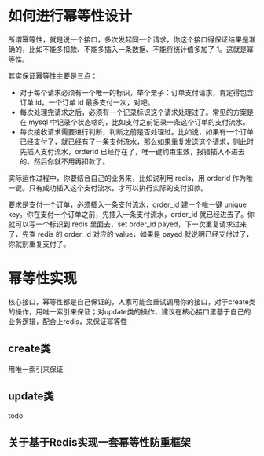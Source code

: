 # 如何进行幂等性设计

所谓幂等性，就是说一个接口，多次发起同一个请求，你这个接口得保证结果是准确的，比如不能多扣款、不能多插入一条数据、不能将统计值多加了 1。这就是幂等性。

其实保证幂等性主要是三点：

* 对于每个请求必须有一个唯一的标识，举个栗子：订单支付请求，肯定得包含订单 id，一个订单 id 最多支付一次，对吧。
* 每次处理完请求之后，必须有一个记录标识这个请求处理过了。常见的方案是在 mysql 中记录个状态啥的，比如支付之前记录一条这个订单的支付流水。
* 每次接收请求需要进行判断，判断之前是否处理过。比如说，如果有一个订单已经支付了，就已经有了一条支付流水，那么如果重复发送这个请求，则此时先插入支付流水，orderId 已经存在了，唯一键约束生效，报错插入不进去的。然后你就不用再扣款了。

实际运作过程中，你要结合自己的业务来，比如说利用 redis，用 orderId 作为唯一键。只有成功插入这个支付流水，才可以执行实际的支付扣款。

要求是支付一个订单，必须插入一条支付流水，order_id 建一个唯一键 unique key。你在支付一个订单之前，先插入一条支付流水，order_id 就已经进去了。你就可以写一个标识到 redis 里面去，set order_id payed，下一次重复请求过来了，先查 redis 的 order_id 对应的 value，如果是 payed 就说明已经支付过了，你就别重复支付了。

# 幂等性实现

核心接口，幂等性都是自己保证的，人家可能会重试调用你的接口，对于create类的操作，用唯一索引来保证；对update类的操作，建议在核心接口里基于自己的业务逻辑，配合上redis，来保证幂等性


## create类
用唯一索引来保证

## update类
todo

## 关于基于Redis实现一套幂等性防重框架